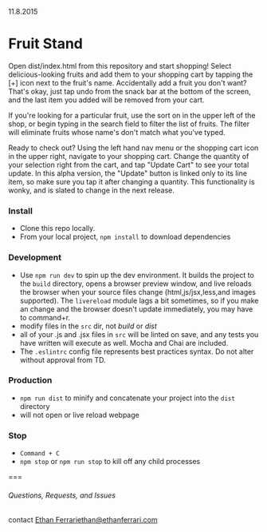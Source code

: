 11.8.2015
# Fruit Stand

Open dist/index.html from this repository and start shopping! Select delicious-looking fruits and add them to your shopping cart by tapping the [+] icon next to the fruit's name. Accidentally add a fruit you don't want? That's okay, just tap undo from the snack bar at the bottom of the screen, and the last item you added will be removed from your cart.

If you're looking for a particular fruit, use the sort on in the upper left of the shop, or begin typing in the search field to filter the list of fruits. The filter will eliminate fruits whose name's don't match what you've typed.

Ready to check out? Using the left hand nav menu or the shopping cart icon in the upper right, navigate to your shopping cart. Change the quantity of your selection right from the cart, and tap "Update Cart" to see your total update. In this alpha version, the "Update" button is linked only to its line item, so make sure you tap it after changing a quantity. This functionality is wonky, and is slated to change in the next release.

### Install

- Clone this repo locally.
- From your local project, `npm install` to download dependencies

### Development

- Use `npm run dev` to spin up the dev environment. It builds the project to the `build` directory, opens a browser preview window, and live reloads the browser when your source files change (html,js/jsx,less,and images supported). The `livereload` module lags a bit sometimes, so if you make an change and the browser doesn't update immediately, you may have to command+r.
- modify files in the `src` dir, not _build_ or _dist_
- all of your .js and .jsx files in `src` will be linted on save, and any tests you have written will execute as well. Mocha and Chai are included.
- The `.eslintrc` config file represents best practices syntax. Do not alter without approval from TD.

### Production

- `npm run dist` to minify and concatenate your project into the `dist` directory
- will not open or live reload webpage

### Stop

- `Command + C`
- `npm stop` or `npm run stop` to kill off any child processes

===

###### Questions, Requests, and Issues

contact [Ethan Ferrari](https://github.com/epferrari)<ethan@ethanferrari.com>
